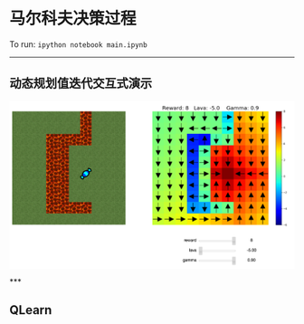 # 马尔科夫决策过程
To run: `ipython notebook main.ipynb`

***

## 动态规划值迭代交互式演示

<p align="center">
  <img src="examples/interactive.png" align="center" width="800">
</p>
***

## QLearn
